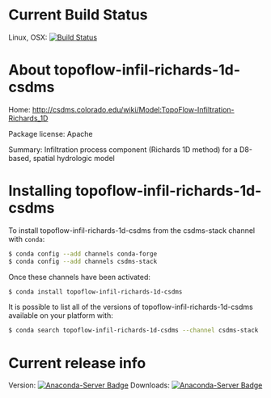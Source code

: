 




# Current Build Status

Linux, OSX: [![Build Status](https://travis-ci.org/csdms-stack/topoflow-infil-richards-1d-csdms-recipe.svg?branch=master)](https://travis-ci.org/csdms-stack/topoflow-infil-richards-1d-csdms-recipe)

# About topoflow-infil-richards-1d-csdms

Home: http://csdms.colorado.edu/wiki/Model:TopoFlow-Infiltration-Richards_1D

Package license: Apache

Summary: Infiltration process component (Richards 1D method) for a D8-based,
spatial hydrologic model


# Installing topoflow-infil-richards-1d-csdms

To install topoflow-infil-richards-1d-csdms from the csdms-stack channel with `conda`:

```bash
$ conda config --add channels conda-forge
$ conda config --add channels csdms-stack
```

Once these channels have been activated:

```bash
$ conda install topoflow-infil-richards-1d-csdms
```

It is possible to list all of the versions of topoflow-infil-richards-1d-csdms available on your
platform with:

```bash
$ conda search topoflow-infil-richards-1d-csdms --channel csdms-stack
```

# Current release info

Version: [![Anaconda-Server Badge](https://anaconda.org/csdms-stack/topoflow-infil-richards-1d-csdms/badges/version.svg)](https://anaconda.org/csdms-stack/topoflow-infil-richards-1d-csdms)
Downloads: [![Anaconda-Server Badge](https://anaconda.org/csdms-stack/topoflow-infil-richards-1d-csdms/badges/downloads.svg)](https://anaconda.org/csdms-stack/topoflow-infil-richards-1d-csdms)